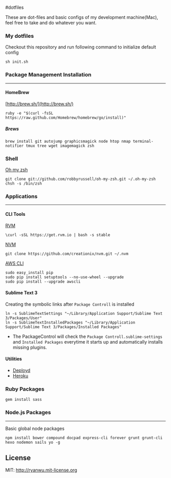 #dotfiles

These are dot-files and basic configs of my development machine(Mac), feel free to take and do whatever you want.

### My dotfiles

Checkout this repository and run following command to initialize default config

```
sh init.sh
```

### Package Management Installation
----
#### HomeBrew
[http://brew.sh/](http://brew.sh/)

```
ruby -e "$(curl -fsSL https://raw.github.com/Homebrew/homebrew/go/install)"
```

##### Brews
```
brew install git autojump graphicsmagick node htop nmap terminal-notifier tmux tree wget imagemagick zsh
```

### Shell
    
 [Oh my zsh](https://github.com/robbyrussell/oh-my-zsh)
    
```
git clone git://github.com/robbyrussell/oh-my-zsh.git ~/.oh-my-zsh
chsh -s /bin/zsh
```

### Applications
---
#### CLI Tools
[RVM](http://rvm.io/)

```
\curl -sSL https://get.rvm.io | bash -s stable
```

[NVM](https://github.com/creationix/nvm)

```
git clone https://github.com/creationix/nvm.git ~/.nvm
```
[AWS CLI](http://docs.aws.amazon.com/cli/latest/userguide/cli-chap-getting-set-up.html#install-with-pip)

```
sudo easy_install pip
sudo pip install setuptools --no-use-wheel --upgrade
sudo pip install --upgrade awscli
```
#### Sublime Text 3
Creating the symbolic links after ```Package Controll``` is installed

```
ln -s SublimeTextSettings "~/Library/Application Support/Sublime Text 3/Packages/User"
ln -s SublimeTextInstalledPackages "~/Library/Application Support/Sublime Text 3/Packages/Installed Packages"
```
* The PackageControl will check the ```Package Controll.sublime-settings``` and ```Installed Packages``` everytime it starts up and automatically installs missing plugins.

#### Utilities

* [Deployd](http://deployd.com/)
* [Heroku](https://toolbelt.herokuapp.com/)

### Ruby Packages
```
gem install sass
```

### Node.js Packages
---
Basic global node packages

```
npm install bower compound docpad express-cli forever grunt grunt-cli hexo nodemon sails yo -g
```

## License

MIT: http://ryanwu.mit-license.org

